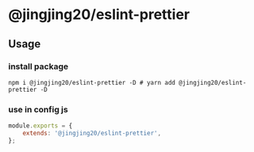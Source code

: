 <!--
 * @Author: wangzhihao
 * @Date: 2021-12-08 15:22:38
 * @LastEditors: wangzhihao
 * @LastEditTime: 2021-12-09 17:07:56
-->


# @jingjing20/eslint-prettier

## Usage

### install package

```
npm i @jingjing20/eslint-prettier -D # yarn add @jingjing20/eslint-prettier -D
```

### use in config js

```javascript
module.exports = {
    extends: '@jingjing20/eslint-prettier',
};
```
